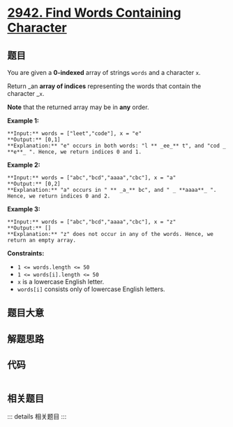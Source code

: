 # [2942. Find Words Containing Character](https://leetcode.com/problems/find-words-containing-character)

## 题目

You are given a **0-indexed** array of strings `words` and a character `x`.

Return _an **array of indices** representing the words that contain the
character _`x`.

**Note** that the returned array may be in **any** order.



**Example 1:**

    
    
    **Input:** words = ["leet","code"], x = "e"
    **Output:** [0,1]
    **Explanation:** "e" occurs in both words: "l ** _ee_** t", and "cod _ **e**_ ". Hence, we return indices 0 and 1.
    

**Example 2:**

    
    
    **Input:** words = ["abc","bcd","aaaa","cbc"], x = "a"
    **Output:** [0,2]
    **Explanation:** "a" occurs in " ** _a_** bc", and " _ **aaaa**_ ". Hence, we return indices 0 and 2.
    

**Example 3:**

    
    
    **Input:** words = ["abc","bcd","aaaa","cbc"], x = "z"
    **Output:** []
    **Explanation:** "z" does not occur in any of the words. Hence, we return an empty array.
    



**Constraints:**

  * `1 <= words.length <= 50`
  * `1 <= words[i].length <= 50`
  * `x` is a lowercase English letter.
  * `words[i]` consists only of lowercase English letters.


## 题目大意

## 解题思路

## 代码

```javascript

```

## 相关题目

::: details 相关题目
:::
